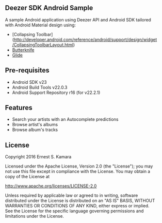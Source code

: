 ## Deezer SDK Android Sample
A sample Android application using Deezer API and Android SDK tailored with Android Material design using:
- [Collapsing Toolbar] (http://developer.android.com/reference/android/support/design/widget/CollapsingToolbarLayout.html)
- [Butterknife](https://github.com/JakeWharton/butterknife)
- [Glide](https://github.com/bumptech/glide)

Pre-requisites
--------------
- Android SDK v23
- Android Build Tools v22.0.3
- Android Support Repository r16 (for v22.2.1)

## Features
- Search your artists with an Autocomplete predictions 
- Browse artist's albums
- Browse album's tracks


License
-------
Copyright 2016 Ernest S. Kamara


Licensed under the Apache License, Version 2.0 (the "License");
you may not use this file except in compliance with the License.
You may obtain a copy of the License at

   http://www.apache.org/licenses/LICENSE-2.0

Unless required by applicable law or agreed to in writing, software
distributed under the License is distributed on an "AS IS" BASIS,
WITHOUT WARRANTIES OR CONDITIONS OF ANY KIND, either express or implied.
See the License for the specific language governing permissions and
limitations under the License.
